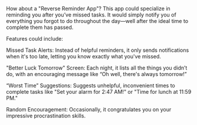 How about a "Reverse Reminder App"? This app could specialize in reminding you after you’ve missed tasks. It would simply notify you of everything you forgot to do throughout the day—well after the ideal time to complete them has passed.

Features could include:

Missed Task Alerts: Instead of helpful reminders, it only sends notifications when it's too late, letting you know exactly what you've missed.

"Better Luck Tomorrow" Screen: Each night, it lists all the things you didn’t do, with an encouraging message like “Oh well, there's always tomorrow!”

“Worst Time” Suggestions: Suggests unhelpful, inconvenient times to complete tasks like "Set your alarm for 2:47 AM!" or "Time for lunch at 11:59 PM."

Random Encouragement: Occasionally, it congratulates you on your impressive procrastination skills.
